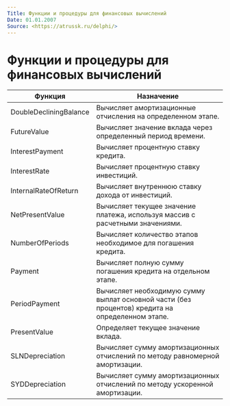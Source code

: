```yaml
---
Title: Функции и процедуры для финансовых вычислений
Date: 01.01.2007
Source: <https://atrussk.ru/delphi/>
---
```



Функции и процедуры для финансовых вычислений
=============================================

Функция                |Назначение
-----------------------|--------------
DoubleDecliningBalance |Вычисляет амортизационные отчисления на определенном этапе.
FutureValue            |Вычисляет значение вклада через определенный период времени.
InterestPayment        |Вычисляет процентную ставку кредита.
InterestRate           |Вычисляет процентную ставку инвестиций.
InternalRateOfReturn   |Вычисляет внутреннюю ставку дохода от инвестиций.
NetPresentValue        |Вычисляет текущее значение платежа, используя массив с расчетными значениями.
NumberOfPeriods        |Вычисляет количество этапов необходимое для погашения кредита.
Payment                |Вычисляет полную сумму погашения кредита на отдельном этапе.
PeriodPayment          |Вычисляет необходимую сумму выплат основной части (без процентов) кредита на определенном этапе.
PresentValue           |Определяет текущее значение вклада.
SLNDepreciation        |Вычисляет сумму амортизационных отчислений по методу равномерной амортизации.
SYDDepreciation        |Вычисляет сумму амортизационных отчислений по методу ускоренной амортизации.

